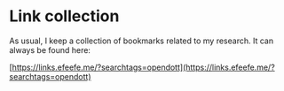 # Link collection

As usual, I keep a collection of bookmarks related to my research. It can always be found here:

[https://links.efeefe.me/?searchtags=opendott](https://links.efeefe.me/?searchtags=opendott)
